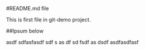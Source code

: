 #README.md file

This is first file in git-demo project.

##Ipsum below

asdf
sdfasfasdf sdf s as df sd fsdf
as
dsdf
asdfasdfasf